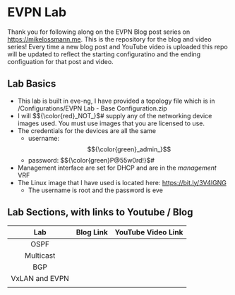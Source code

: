 # EVPN Lab

Thank you for following along on the EVPN Blog post series on <https://mikelossmann.me>. This is the repository for the blog and video series! Every time a new blog post and YouTube video is uploaded this repo will be updated to reflect the starting configuratino and the ending configuation for that post and video.

## Lab Basics

- This lab is built in eve-ng, I have provided a topology file which is in /Configurations/EVPN Lab - Base Configuration.zip
- I will $${\color{red}_NOT_}$# supply any of the networking device images used. You must use images that you are licensed to use.
- The credentials for the devices are all the same
  - username: $${\color{green}_admin_}$$
  - password: $${\color{green}P@55w0rd!}$#
- Management interface are set for DHCP and are in the _management_ VRF
- The Linux image that I have used is located here: <https://bit.ly/3V4lGNG>
  - The username is root and the password is eve

## Lab Sections, with links to Youtube / Blog

|      Lab       | Blog Link | YouTube Video Link |
| :------------: | :-------: | :----------------: |
|      OSPF      |           |                    |
|   Multicast    |           |                    |
|      BGP       |           |                    |
| VxLAN and EVPN |           |                    |
|                |           |                    |
